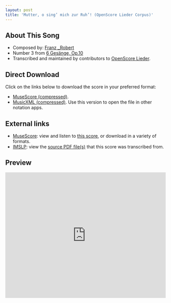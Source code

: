 ```yaml
---
layout: post
title: 'Mutter, o sing’ mich zur Ruh’! (OpenScore Lieder Corpus)'
---
```


## About This Song

- Composed by: [Franz,_Robert](https://fourscoreandmore.org/openscore/lieder/Franz,_Robert)
- Number 3 from [6 Gesänge, Op.10](https://fourscoreandmore.org/openscore/lieder/Franz,_Robert/6_Gesänge,_Op.10)
- Transcribed and maintained by contributors to [OpenScore Lieder].

[OpenScore Lieder]: https://musescore.com/openscore-lieder-corpus

## Direct Download

Click on the links below to download the score in your preferred format:
- [MuseScore (compressed)](https://github.com/openscore/lieder/blob/main/scores/Franz,_Robert/6_Gesänge,_Op.10/3_Mutter,_o_sing’_mich_zur_Ruh’!/lc6826058.mscz?raw=true).
- [MusicXML (compressed)](https://github.com/openscore/lieder/blob/main/scores/Franz,_Robert/6_Gesänge,_Op.10/3_Mutter,_o_sing’_mich_zur_Ruh’!/lc6826058.mxl?raw=true). Use this version to open the file in other notation apps.

## External links

- [MuseScore]: view and listen to [this score][MuseScore], or download in a variety of formats.
- [IMSLP]: view the [source PDF file(s)][IMSLP] that this score was transcribed from.

[MuseScore]: https://musescore.com/score/6826058
[IMSLP]: https://imslp.org/wiki/Special:ReverseLookup/96278

## Preview

<iframe width="100%" height="394" src="https://musescore.com/openscore-lieder-corpus/scores/6826058/embed" frameborder="0" allowfullscreen allow="autoplay; fullscreen"></iframe>
